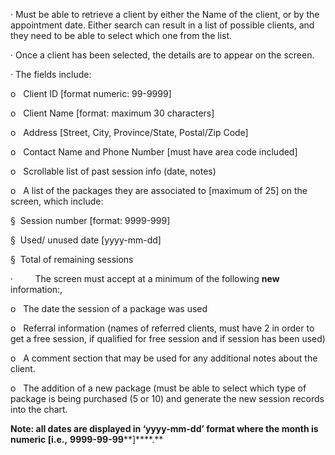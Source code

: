 · Must be able to retrieve a client by either the Name of the client, or by the appointment date. Either search can result in a list of possible clients, and they need to be able to select which one from the list.

· Once a client has been selected, the details are to appear on the screen.

· The fields include:

o   Client ID [format numeric: 99-9999]

o   Client Name [format: maximum 30 characters]

o   Address [Street, City, Province/State, Postal/Zip Code]

o   Contact Name and Phone Number [must have area code included]

o   Scrollable list of past session info (date, notes)

o   A list of the packages they are associated to [maximum of 25] on the screen, which include:

§  Session number [format: 9999-999]

§  Used/ unused date [yyyy-mm-dd]

§  Total of remaining sessions

·         The screen must accept at a minimum of the following **new** information:,

o   The date the session of a package was used

o   Referral information (names of referred clients, must have 2 in order to get a free session, if qualified for free session and if session has been used)

o   A comment section that may be used for any additional notes about the client.

o   The addition of a new package (must be able to select which type of package is being purchased (5 or 10) and generate the new session records into the chart.  
  

**Note: all dates are displayed in ‘****yyyy-mm-dd****’ format where the month is numeric [i.e.,** **9999-99-99****]****.**